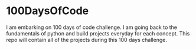 # 100DaysOfCode
I am embarking on 100 days of code challenge. I am going back to the fundamentals of python and build projects everyday for each concept. This repo will contain all of the projects during this 100 days challenge.
